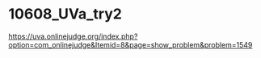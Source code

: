 # 10608_UVa_try2

https://uva.onlinejudge.org/index.php?option=com_onlinejudge&Itemid=8&page=show_problem&problem=1549
